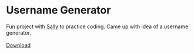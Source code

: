 # Username Generator
Fun project with <a href="https://github.com/salleeyu">Sally</a> to practice coding. Came up with idea of a username generator. <br><br>
<a href="https://drive.google.com/open?id=1bSJkqtkb5AOL78wuRAVvRXA8SejfYijz">Download</a>
